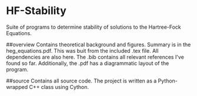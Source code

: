 # HF-Stability
Suite of programs to determine stability of solutions to the Hartree-Fock Equations. 

##overview
Contains theoretical background and figures. Summary is in the heg_equations.pdf. This was buit from the included .tex file.
All dependencies are also here. The .bib contains all relevant references I've found so far. Additionally, the .pdf  has a diagrammatic layout of the program. 

##source
Contains all source code. The project is written as a Python-wrapped C++ class using Cython. 
